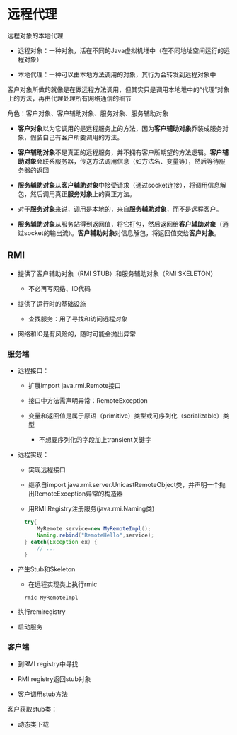 # 远程代理

远程对象的本地代理

- 远程对象：一种对象，活在不同的Java虚拟机堆中（在不同地址空间运行的远程对象）

- 本地代理：一种可以由本地方法调用的对象，其行为会转发到远程对象中

客户对象所做的就像是在做远程方法调用，但其实只是调用本地堆中的“代理”对象上的方法，再由代理处理所有网络通信的细节

角色：客户对象、客户辅助对象、服务对象、服务辅助对象

- **客户对象**以为它调用的是远程服务上的方法，因为**客户辅助对象**乔装成服务对象，假装自己有客户所要调用的方法。

- **客户辅助对象**不是真正的远程服务，并不拥有客户所期望的方法逻辑。**客户辅助对象**会联系服务器，传送方法调用信息（如方法名、变量等），然后等待服务器的返回

- **服务辅助对象**从**客户辅助对象**中接受请求（通过socket连接），将调用信息解包，然后调用真正**服务对象**上的真正方法。

- 对于**服务对象**来说，调用是本地的，来自**服务辅助对象**，而不是远程客户。

- **服务辅助对象**从服务站得到返回值，将它打包，然后返回给**客户辅助对象**（通过socket的输出流）。**客户辅助对象**对信息解包，将返回值交给**客户对象**。

## RMI

- 提供了客户辅助对象（RMI STUB）和服务辅助对象（RMI SKELETON）
    
    - 不必再写网络、IO代码

- 提供了运行时的基础设施

    - 查找服务：用了寻找和访问远程对象
    
- 网络和IO是有风险的，随时可能会抛出异常

### 服务端

- 远程接口：

    - 扩展import java.rmi.Remote接口

    - 接口中方法需声明异常：RemoteException

    - 变量和返回值是属于原语（primitive）类型或可序列化（serializable）类型
    
        - 不想要序列化的字段加上transient关键字

- 远程实现：

    - 实现远程接口
    
    - 继承自import java.rmi.server.UnicastRemoteObject类，并声明一个抛出RemoteException异常的构造器
    
    - 用RMI Registry注册服务(java.rmi.Naming类)
  ```java
    try{
        MyRemote service=new MyRemoteImpl();
        Naming.rebind("RemoteHello",service);
    } catch(Exception ex) {
        // ...
    }
  ```

- 产生Stub和Skeleton

    - 在远程实现类上执行rmic
    ```
      rmic MyRemoteImpl
    ```
    
- 执行remiregistry

- 启动服务

### 客户端

- 到RMI registry中寻找

- RMI registry返回stub对象

- 客户调用stub方法

客户获取stub类：

- 动态类下载